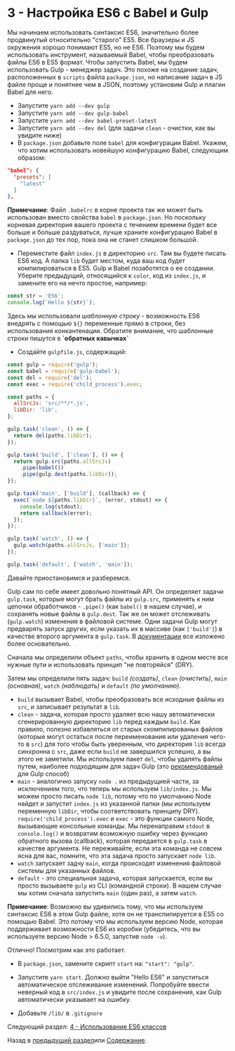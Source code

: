 # 3 - Настройка ES6 с Babel и Gulp

Мы начинаем использовать синтаксис ES6, значительно более продвинутый относительно "старого" ES5. Все браузеры и JS окружения хорошо понимают ES5, но не ES6. Поэтому мы будем использовать инструмент, называемый Babel, чтобы преобразовать файлы ES6 в ES5 формат. Чтобы запустить Babel, мы будем использовать Gulp - менеджер задач. Это похоже на создание задач, расположенных в `scripts` файла `package.json`, но написание задач в JS файле проще и понятнее чем в JSON, поэтому установим Gulp и плагин Babel для него.

- Запустите `yarn add --dev gulp`
- Запустите `yarn add --dev gulp-babel`
- Запустите `yarn add --dev babel-preset-latest`
- Запустите `yarn add --dev del` (для задачи `clean` - очистки, как вы увидите ниже)
- В `package.json` добавьте поле `babel` для конфигурации Babel. Укажем, что хотим использовать новейшую конфигурацию Babel, следующим образом:

```json
"babel": {
  "presets": [
    "latest"
  ]
},
```

**Примечание**: Файл `.babelrc` в корне проекта так же может быть использован вместо свойства `babel` в `package.json`. Но поскольку корневая директория вашего проекта с течением времени будет все больше и больше раздуваться, лучше храните конфигурацию Babel в `package.json` до тех пор, пока она не станет слишком большой.

- Переместите файл `index.js` в директорию `src`. Там вы будете писать ES6 код. А папка `lib` будет местом, куда ваш код будет компилироваться в ES5. Gulp и Babel позаботятся о ее создании. Уберите предыдущий, относящийся к `color`, код из `index.js`, и замените его на нечто простое, например:

```javascript
const str = 'ES6';
console.log(`Hello ${str}`);
```

Здесь мы использовали *шаблонную строку* - возможность ES6 внедрять с помощью `${}` переменные прямо в строки, без использования конкантенации. Обратите внимание, что шаблонные строки пишутся в **\`обратных кавычках\`**

- Создайте `gulpfile.js`, содержащий:

```javascript
const gulp = require('gulp');
const babel = require('gulp-babel');
const del = require('del');
const exec = require('child_process').exec;

const paths = {
  allSrcJs: 'src/**/*.js',
  libDir: 'lib',
};

gulp.task('clean', () => {
  return del(paths.libDir);
});

gulp.task('build', ['clean'], () => {
  return gulp.src(paths.allSrcJs)
    .pipe(babel())
    .pipe(gulp.dest(paths.libDir));
});

gulp.task('main', ['build'], (callback) => {
  exec(`node ${paths.libDir}`, (error, stdout) => {
    console.log(stdout);
    return callback(error);
  });
});

gulp.task('watch', () => {
  gulp.watch(paths.allSrcJs, ['main']);
});

gulp.task('default', ['watch', 'main']);

```

Давайте приостановимся и разберемся.

Gulp сам по себе имеет довольно понятный API. Он определяет задачи `gulp.task`, которые могут брать файлы из `gulp.src`, применять к ним цепочки обработчиков - `.pipe()` (как `babel()` в нашем случае), и сохранять новые файлы в `gulp.dest`. Так же он может отслеживать (`gulp.watch`) изменения в файловой системе. Одни задачи Gulp могут предварять запуск других, если указать их в массиве (как `['build']`) в качестве второго аргумента в `gulp.task`. В [документации](https://github.com/gulpjs/gulp) все изложено более основательно.

Сначала мы определили объект `paths`, чтобы хранить в одном месте все нужные пути и использовать принцип "не повторяйся" (DRY).

Затем мы определили пять задач: `build` *(создать)*, `clean` *(очистить)*, `main` *(основная)*, `watch` *(наблюдать)* и `default` *(по умолчанию)*.

- `build` вызывает Babel, чтобы преобразовать все исходные файлы из `src`, и записывает результат в `lib`.
- `clean` - задача, которая просто удаляет всю нашу автоматически сгенерированную директорию `lib` перед каждым `build`. Как правило, полезно избавляться от старых скомпилированых файлов (которые могут остаться после переименования или удаления чего-то в `src`) для того чтобы быть уверенным, что директория `lib` всегда синхронна с `src`, даже если `build` не завершился успешно, а вы этого не заметили. Мы используем пакет `del`, чтобы удалять файлы путем, наиболее подходящим для задач Gulp (это [рекомендованый](https://github.com/gulpjs/gulp/blob/master/docs/recipes/delete-files-folder.md) для Gulp способ)
- `main` - аналогично запуску `node .` из предыдущией части, за исключением того, что теперь мы используем `lib/index.js`. Мы можем просто писать `node lib`, потому что по умолчанию Node найдет и запустит `index.js` из указанной папки (мы используем переменную `libDir`, чтобы соответствовать принципу DRY). `require('child_process').exec` и `exec` - это функции самого Node, вызывающие консольные команды. Мы перенаправим `stdout` в `console.log()` и возвратим возможную ошибку через функцию обратного вызова (callback), которая передается в `gulp.task` в качестве аргумента. Не переживайте, если эта команда не совсем ясна для вас, помните, что эта задача просто запускает `node lib`.
- `watch` запускает задчу `main`, когда происходят изменения файловой системы для указанных файлов.
- `default` - это специальная задача, которая запускается, если вы просто вызываете `gulp` из CLI (командной строки). В нашем случае мы хотим сначала запустить `main` (один раз), а затем `watch`.

**Примечание**: Возможно вы удивились тому, что мы используем синтаксис ES6 в этом Gulp файле, хотя он не транспилируется в ES5 со помощью Babel. Это потому что мы используем версию Node, которая поддерживает возможности ES6 из коробки (убедитесь, что вы используете версию Node > 6.5.0, запустив `node -v`).

Отлично! Посмотрим как это работает.

- В `package.json`, замените скрипт `start` на: `"start": "gulp"`.
- Запустите `yarn start`. Должно выйти "Hello ES6" и запуститься автоматическое отслеживание изменений. Попробуйте ввести неверный код в `src/index.js` и увидите после сохранения, как Gulp автоматически указывает на ошибку.

- Добавьте `/lib/` в `.gitignore`

Следующий раздел: [4 - Использование ES6 классов](/tutorial/4-es6-syntax-class)

Назад в [предыдущий раздел](/tutorial/2-packages)или [Содержание](/../../#Содержание).
